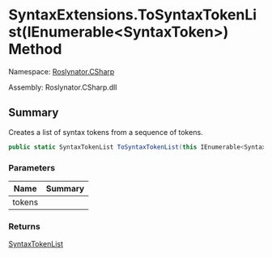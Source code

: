 # SyntaxExtensions\.ToSyntaxTokenList\(IEnumerable\<SyntaxToken>\) Method

Namespace: [Roslynator.CSharp](../../README.md)

Assembly: Roslynator\.CSharp\.dll

## Summary

Creates a list of syntax tokens from a sequence of tokens\.

```csharp
public static SyntaxTokenList ToSyntaxTokenList(this IEnumerable<SyntaxToken> tokens)
```

### Parameters

| Name | Summary |
| ---- | ------- |
| tokens | |

### Returns

[SyntaxTokenList](https://docs.microsoft.com/en-us/dotnet/api/microsoft.codeanalysis.syntaxtokenlist)


